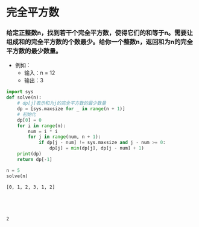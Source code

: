 
# 完全平方数

### 给定正整数n，找到若干个完全平方数，使得它们的和等于n。需要让组成和的完全平方数的个数最少。给你一个整数n，返回和为n的完全平方数的最少数量。

* 例如：
    * 输入：n = 12
    * 输出：3


```python
import sys
def solve(n):
    # dp[j]表示和为j的完全平方数的最少数量
    dp = [sys.maxsize for _ in range(n + 1)]
    # 初始化
    dp[0] = 0
    for i in range(n):
        num = i * i
        for j in range(num, n + 1):
            if dp[j - num] != sys.maxsize and j - num >= 0:
                dp[j] = min(dp[j], dp[j - num] + 1)
    print(dp)
    return dp[-1]
```


```python
n = 5
solve(n)
```

    [0, 1, 2, 3, 1, 2]
    




    2


